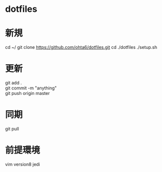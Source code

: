# dotfiles
# 新規
cd ~/
git clone https://github.com/ohta6/dotfiles.git
cd ./dotfiles
./setup.sh
# 更新
git add .  
git commit -m "anything"  
git push origin master  
# 同期
git pull  
# 前提環境
vim version8
jedi
